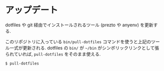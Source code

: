 # アップデート

dotfiles や git 経由でインストールされるツール (prezto や anyenv) を更新する.

このリポジトリに入っている `bin/pull-dotfiles` コマンドを使うと上記のツール一式が更新される.
dotfiles の `bin/` が `~/bin` がシンボリックリンクとして張られていれば, `pull-dotfiles` をそのまま使える.

```bash
$ pull-dotfiles
```

